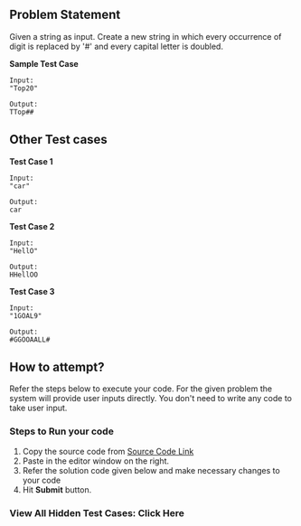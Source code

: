 ## Problem Statement
Given a string as input. Create a new string in which every occurrence of digit is replaced by '#' and every capital letter is doubled.

**Sample Test Case**
```
Input:
"Top20"

Output:
TTop##
```
## Other Test cases
**Test Case 1**
```
Input:
"car"

Output:
car
```
**Test Case 2**
```
Input:
"HellO"

Output:
HHellOO
```
**Test Case 3**
```
Input:
"1GOAL9"

Output:
#GGOOAALL#
```

## How to attempt?
Refer the steps below to execute your code.
For the given problem the system will provide user inputs directly. You don't need to write any code to take user input.

### Steps to Run your code

1. Copy the source code from [Source Code Link](https://raw.githubusercontent.com/Aartiarora22/Lab_assignments/main/R4/T2/Main.java)
2. Paste in the editor window on the right.
3. Refer the solution code given below and make necessary changes to your code
4. Hit **Submit** button.

### View All Hidden Test Cases: Click Here

